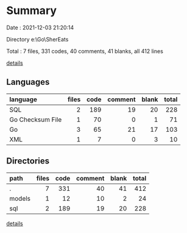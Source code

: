 # Summary

Date : 2021-12-03 21:20:14

Directory e:\Go\SherEats

Total : 7 files,  331 codes, 40 comments, 41 blanks, all 412 lines

[details](details.md)

## Languages
| language | files | code | comment | blank | total |
| :--- | ---: | ---: | ---: | ---: | ---: |
| SQL | 2 | 189 | 19 | 20 | 228 |
| Go Checksum File | 1 | 70 | 0 | 1 | 71 |
| Go | 3 | 65 | 21 | 17 | 103 |
| XML | 1 | 7 | 0 | 3 | 10 |

## Directories
| path | files | code | comment | blank | total |
| :--- | ---: | ---: | ---: | ---: | ---: |
| . | 7 | 331 | 40 | 41 | 412 |
| models | 1 | 12 | 10 | 2 | 24 |
| sql | 2 | 189 | 19 | 20 | 228 |

[details](details.md)